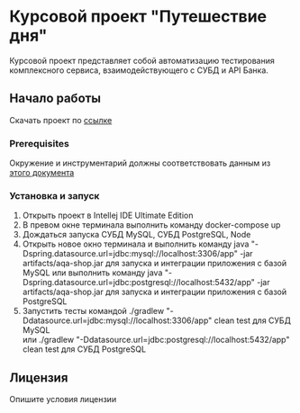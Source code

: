 # Курсовой проект "Путешествие дня"

Курсовой проект представляет собой автоматизацию тестирования комплексного сервиса, взаимодействующего с СУБД и API Банка.

## Начало работы

Скачать проект по [ссылке](https://github.com/aidthebest/coursework1) 

### Prerequisites

Окружение и инструментарий должны соответствовать данным из [этого документа](https://github.com/aidthebest/coursework1/blob/master/docs/Plan.md)

### Установка и запуск

1. Открыть проект в Intellej IDE Ultimate Edition
2. В превом окне терминала выполнить команду docker-compose up
3. Дождаться запуска СУБД MySQL, СУБД PostgreSQL, Node
4. Открыть новое окно терминала и выполнить команду java "-Dspring.datasource.url=jdbc:mysql://localhost:3306/app" -jar artifacts/aqa-shop.jar для запуска и интеграции приложения с базой MySQL 
   или выполнить команду java "-Dspring.datasource.url=jdbc:postgresql://localhost:5432/app" -jar artifacts/aqa-shop.jar для запуска и интеграции приложения с базой PostgreSQL
5. Запустить тесты командой ./gradlew "-Ddatasource.url=jdbc:mysql://localhost:3306/app" clean test для СУБД MySQL  
   или ./gradlew "-Ddatasource.url=jdbc:postgresql://localhost:5432/app" clean test для СУБД PostgreSQL

## Лицензия

Опишите условия лицензии



[comment]: <> (java -jar artifacts/aqa-shop.jar --spring.config.location=./application.postgres.properties)

[comment]: <> (- запускаем приложение с доступом в постгрес)

[comment]: <> (java -jar artifacts/aqa-shop.jar --spring.config.location=./application.mysql.properties)

[comment]: <> (запускать SUT с помощью команды вида &#40;для mysql&#41;)

[comment]: <> (java "-Dspring.datasource.url=jdbc:mysql://localhost:3306/app" -jar artifacts/aqa-shop.jar)

[comment]: <> (тесты с помощью)

[comment]: <> (./gradlew "-Ddatasource.url=jdbc:mysql://localhost:3306/app" clean test)

[comment]: <> (URL базы данных в коде можно будет получить с помощью)

[comment]: <> (System.getProperty&#40;"datasource.url"&#41;)
